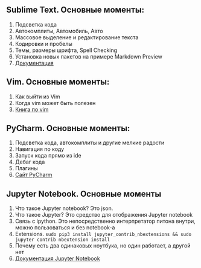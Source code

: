 ## Sublime Text. Основные моменты:
1. Подсветка кода
2. Автокомплиты, Автомобиль,  Авто
3. Массовое выделение и редактирование текста
4. Кодировки и пробелы
5. Темы, размеры шрифта, Spell Checking
6. Установка новых пакетов на примере Markdown Preview
7. [Документация](http://www.sublimetext.com/docs/3/)


## Vim. Основные моменты:
1. Как выйти из Vim
2. Когда vim может быть полезен
3. [Книга по vim](http://needworld.ru/attachments/drju-nejl-prakticheskoe-ispolzovanie-vim-pdf.22182/)


## PyCharm. Основные моменты:
1. Подсветка кода, автокомплиты и другие мелкие радости
2. Навигация по коду
3. Запуск кода прямо из ide
4. Дебаг кода
5. Плагины
6. [Сайт PyCharm](https://jetbrains.ru/products/pycharm/)


## Jupyter Notebook. Основные моменты
1. Что такое Jupyter notebook? Это json.
2. Что такое Jupyter? Это средство для отображения Jupyter notebook
3. Связь с ipython. Это непосредственно интерпретатор питона внутри, можно пользоваться и без notebook-а
4. Extensions. ```sudo pip3 install jupyter_contrib_nbextensions && sudo jupyter contrib nbextension install``` 
4. Почему есть два одинаковых ноутбука, но один работает, а другой нет
5. [Документация Jupyter Notebook](https://jupyter.readthedocs.io/en/latest/index.html)
